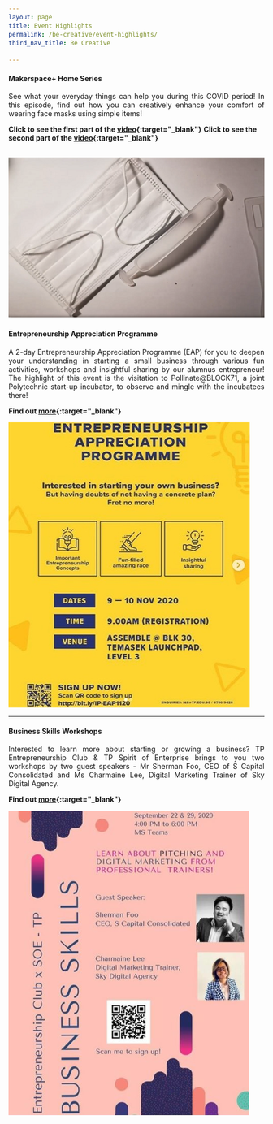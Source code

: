 ```yaml
---
layout: page
title: Event Highlights
permalink: /be-creative/event-highlights/
third_nav_title: Be Creative

---
```

#### Makerspace+ Home Series ####
<div style="text-align: justify">
    <p>
See what your everyday things can help you during this COVID period! In this episode, find out how you can creatively enhance your comfort of wearing face masks using simple items!
    </p>
</div>

**Click to see the first part of the [video](https://www.facebook.com/tp.innovation.entrepreneurship/videos/337288357385126/){:target="_blank"}**
**Click to see the second part of the [video](https://www.facebook.com/tp.innovation.entrepreneurship/videos/355455748987619/){:target="_blank"}**

![Makerspace+ Home Series](/images/BeCreative-Mask.png)
---
#### Entrepreneurship Appreciation Programme ####
<div style="text-align: justify">
    <p>
A 2-day Entrepreneurship Appreciation Programme (EAP) for you to deepen your understanding in starting a small business through various fun activities, workshops and insightful sharing by our alumnus entrepreneur! The highlight of this event is the visitation to Pollinate@BLOCK71, a joint Polytechnic start-up incubator, to observe and mingle with the incubatees there! 
          </p>
</div>

**Find out [more](https://www.instagram.com/p/CFbhOE4HpLy/){:target="_blank"}**

![Entrepreneurship Appreciation Programme](/images/CCA_entrepreneurship_appreciation.JPG)

---
#### Business Skills Workshops ####
<div style="text-align: justify">
    <p>
Interested to learn more about starting or growing a business? TP Entrepreneurship Club & TP Spirit of Enterprise brings to you two workshops by two guest speakers - Mr Sherman Foo, CEO of S Capital Consolidated and Ms Charmaine Lee, Digital Marketing Trainer of Sky Digital Agency.  
          </p>
</div>

**Find out [more](https://www.instagram.com/p/CFJOeD-n6yv/){:target="_blank"}**

![Business Skills Workshops](/images/CCA_entrepreneurship_businessskills.JPG)
